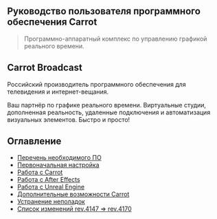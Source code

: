 ﻿## Руководство пользователя программного обеспечения Carrot

> Программно-аппаратный комплекс по управлению графикой реального времени.

## Carrot Broadcast

Российский производитель программного обеспечения для телевидения и интернет-вещания.

Ваш партнёр по графике реального времени. Виртуальные студии, дополненная реальность, удаленные подключения и автоматизация визуальных элементов. Быстро и просто!

## Оглавление

- [Перечень необходимого ПО](thirdparty.md)
- [Первоначальная настройка](settings.md)
- [Работа с Carrot](workflow.md)
- [Работа с After Effects](ae_templates.md)
- [Работа с Unreal Engine](ue_templates.md)
- [Дополнительные возможности Carrot](examples.md)
- [Устранение неполадок](troubleshooting.md)
- [Список изменений rev.4147 => rev.4170](updates.md)